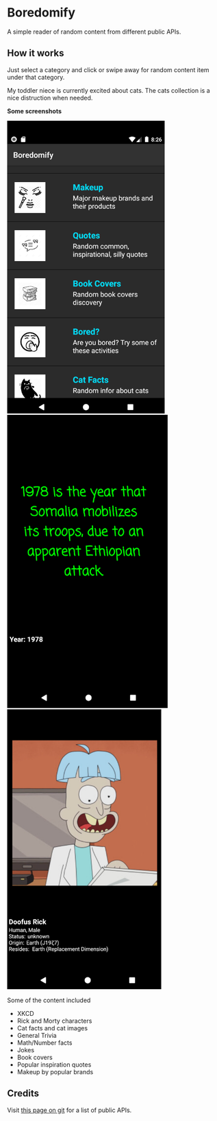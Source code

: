 # Boredomify

A simple reader of random content from different public APIs. 


## How it works
Just select a category and click or swipe away for random content item under that category.

My toddler niece is currently excited about cats. The cats collection is a nice distruction when needed. 



**Some screenshots**

![listing](menu_list.PNG) ![textual content](example_content_txt.PNG) ![image content](example_content.PNG)



Some of the content included

- XKCD
- Rick and Morty characters
- Cat facts and cat images  
- General Trivia
- Math/Number facts 
- Jokes
- Book covers
- Popular inspiration quotes
- Makeup by popular brands 



## Credits
Visit [this page on git](https://github.com/public-apis/public-apis) for a list of public APIs. 